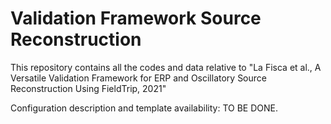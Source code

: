 # Validation Framework Source Reconstruction
 This repository contains all the codes and data relative to "La Fisca et al.,  A Versatile Validation Framework for ERP and Oscillatory Source Reconstruction Using FieldTrip, 2021"

Configuration description and template availability: TO BE DONE.
